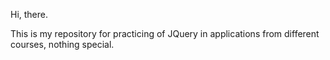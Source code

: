 Hi, there.

This is my repository for practicing of JQuery in applications from different 
courses, nothing special.

